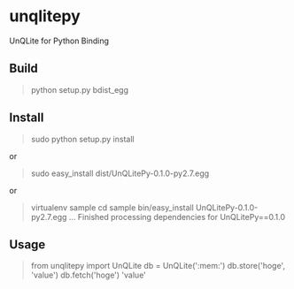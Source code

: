unqlitepy
=============

UnQLite for Python Binding

## Build

> python setup.py bdist_egg


## Install

> sudo python setup.py install

or 

> sudo easy_install dist/UnQLitePy-0.1.0-py2.7.egg

or 

> virtualenv sample
> cd sample
> bin/easy_install UnQLitePy-0.1.0-py2.7.egg
...
Finished processing dependencies for UnQLitePy==0.1.0

## Usage

> from unqlitepy import UnQLite
> db = UnQLite(':mem:')
> db.store('hoge', 'value')
> db.fetch('hoge')
'value'
